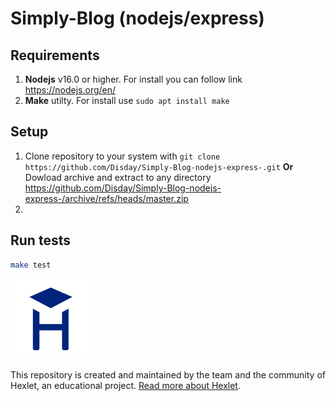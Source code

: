 # Simply-Blog (nodejs/express)

## Requirements
1. **Nodejs** v16.0 or higher. For install you can follow link https://nodejs.org/en/
2. **Make** utilty. For install use ```sudo apt install make```

## Setup
1. Clone repository to your system with ```git clone https://github.com/Disday/Simply-Blog-nodejs-express-.git```
**Or**
Dowload archive and extract to any directory https://github.com/Disday/Simply-Blog-nodejs-express-/archive/refs/heads/master.zip
2.


## Run tests

```sh
make test
```

[![Hexlet Ltd. logo](https://raw.githubusercontent.com/Hexlet/assets/master/images/hexlet_logo128.png)](https://hexlet.io/pages/about?utm_source=github&utm_medium=link&utm_campaign=nodejs-package)

This repository is created and maintained by the team and the community of Hexlet, an educational project. [Read more about Hexlet](https://hexlet.io/pages/about?utm_source=github&utm_medium=link&utm_campaign=nodejs-package).

